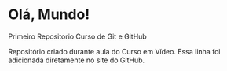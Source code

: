 # Olá, Mundo!
 Primeiro Repositorio Curso de Git e GitHub

 Repositório criado durante aula do Curso em Vídeo.
 Essa linha foi adicionada diretamente no site do GitHub.
